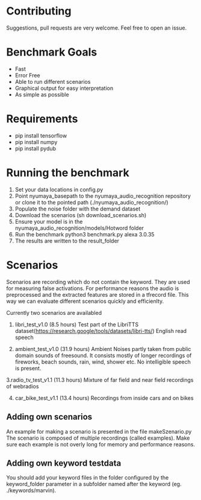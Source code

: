 # Contributing
Suggestions, pull requests are very welcome. Feel free to open an issue.

# Benchmark Goals
- Fast
- Error Free
- Able to run different scenarios
- Graphical output for easy interpretation
- As simple as possible

# Requirements

- pip install tensorflow
- pip install numpy
- pip install pydub

# Running the benchmark

1. Set your data locations in config.py
2. Point nyumaya_basepath to the nyumaya_audio_recognition repository
 or clone it to the pointed path (./nyumaya_audio_recognition/)
3. Populate the noise folder with the demand dataset
4. Download the scenarios (sh download_scenarios.sh)
5. Ensure your model is in the nyumaya_audio_recognition/models/Hotword folder
6. Run the benchmark python3 benchmark.py alexa 3.0.35
7. The results are written to the result_folder


# Scenarios

Scenarios are recording which do not contain the keyword. 
They are used for measuring false activations. For performance
reasons the audio is preprocessed and the extracted features are
stored in a tfrecord file. This way we can evaluate different scenarios
quickly and efficienlty.

Currently two scenarios are availabled

1. libri_test_v1.0 (8.5 hours)
Test part of the LibriTTS dataset(https://research.google/tools/datasets/libri-tts/)
English read speech

2. ambient_test_v1.0 (31.9 hours)
Ambient Noises partly taken from public domain sounds of freesound. It consists
mostly of longer recordings of fireworks, beach sounds, rain, wind, shower etc.
No intelligible speech is present.

3.radio_tv_test_v1.1 (11.3 hours)
Mixture of far field and near field recordings of webradios 

4. car_bike_test_v1.1 (13.4 hours)
Recordings from inside cars and on bikes

## Adding own scenarios

An example for making a scenario is presented in the file makeSzenario.py
The scenario is composed of multiple recordings (called examples). Make sure
each example is not overly long for memory and performance reasons.


## Adding own keyword testdata

You should add your keyword files in the folder configured by the keyword_folder
parameter in a subfolder named after the keyword (eg. ./keywords/marvin).

